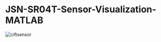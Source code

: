 # JSN-SR04T-Sensor-Visualization-MATLAB

![ciftsensor](https://user-images.githubusercontent.com/63358327/163711548-012c1cd2-f58e-4c7c-83b2-0279f531484d.JPG)
